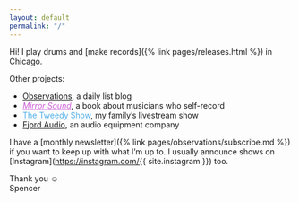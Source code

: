 ```yaml
---
layout: default
permalink: "/"
---
```


Hi! I play drums and [make records]({% link pages/releases.html %}) in Chicago.

Other projects:

* <a href="{% link pages/observations/index.html %}" class="with-icon observations-link">Observations</a>, a daily list blog
* <a href="https://mirrorsoundbook.com/" style="color: hsl(295, 59%, 60%);"><em>Mirror Sound</em></a>, a book about musicians who self-record
* <a href="https://thetweedyshow.com/" style="color: rgb(75,173,233);">The Tweedy Show</a>, my family’s livestream show
* <a href="https://fjordaudio.com/" class="with-icon fjord-link">Fjord Audio</a>, an audio equipment company

I have a [monthly newsletter]({% link pages/observations/subscribe.md %}) if you want to keep up with what I’m up to. I usually announce shows on [Instagram](https://instagram.com/{{ site.instagram }}) too.

Thank you ☺&#xFE0E;  
Spencer
